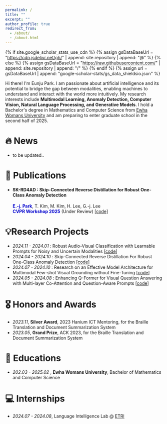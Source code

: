 ```yaml
---
permalink: /
title: ""
excerpt: ""
author_profile: true
redirect_from: 
  - /about/
  - /about.html
---
```


{% if site.google_scholar_stats_use_cdn %}
{% assign gsDataBaseUrl = "https://cdn.jsdelivr.net/gh/" | append: site.repository | append: "@" %}
{% else %}
{% assign gsDataBaseUrl = "https://raw.githubusercontent.com/" | append: site.repository | append: "/" %}
{% endif %}
{% assign url = gsDataBaseUrl | append: "google-scholar-stats/gs_data_shieldsio.json" %}

<span class='anchor' id='about-me'></span>
Hi there! I'm Eunju Park. I am passionate about artificial intelligence and its potential to bridge the gap between modalities, enabling machines to understand and interact with the world more intuitively. My research interests include <Strong>Multimodal Learning, Anomaly Detection, Computer Vision, Natural Language Processing, and Generative Models</Strong>. I hold a Bachelor's degree in Mathematics and Computer Science from [Ewha Womans University](https://www.ewha.ac.kr/ewha/index.do) and am preparing to enter graduate school in the second half of 2025. 

# 🔥 News
- to be updated..

# 📝 Publications 
- #### SK-RD4AD : Skip-Connected Reverse Distillation for Robust One-Class Anomaly Detection 
  <span style="color:MediumBlue">**E.-j. Park**</span>, T. Kim, M. Kim, H. Lee, G.-j. Lee
  <br><span style="color:MediumBlue">**CVPR Workshop 2025**</span> (Under Review) 
  [[code]](https://github.com/pej0918/Robust-AV-Classification)


# 💡Research Projects 
- *2024.11 - 2024.01* : Robust Audio-Visual Classification with Learnable Prompts for Noisy and Uncertain Modalities [[code](https://github.com/pej0918/Robust-AV-Classification)] 
- *2024.04 - 2024.10* : Skip-Connected Reverse Distillation For Robust One-Class Anomaly Detection [[code](https://github.com/pej0918/SK-RD4AD)]
- *2024.07 - 2024.10* : Research on an Effective Model Architecture for Multimodal Few-shot Visual Grounding without Fine-Tuning [[code](https://github.com/pej0918/Multimodal-FS-VisualGrounding)]
- *2024.05 - 2024.08* : Enhancing Q-Former for Visual Question Answering with Multi-layer Co-Attention and Question-Aware Prompts [[code](https://github.com/pej0918/Enhanced-QFormer-VQA)] 

# 🎖 Honors and Awards
- *2023.11*, **Silver Award**, 2023 Hanium ICT Mentoring, for the Braille Translation and Document Summarization System 
- *2023.05*, **Grand Prize**, ACK 2023, for the Braille Translation and Document Summarization System
  
# 📖 Educations
- *202.03 - 2025.02* , **Ewha Womans University**, Bachelor of Mathematics and Computer Science

# 💻 Internships
- *2024.07 - 2024.08*, Language Intelligence Lab @ [ETRI](https://www.etri.re.kr/eng/main/main.etri)
